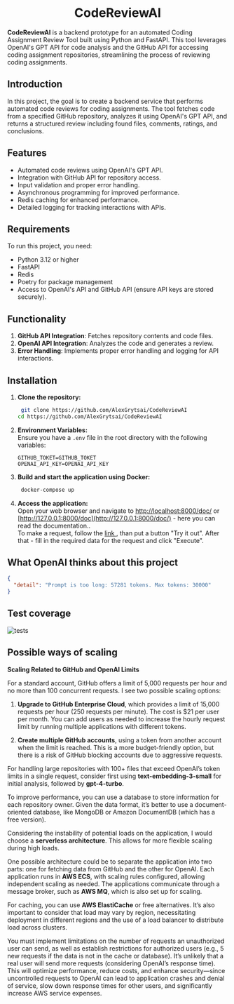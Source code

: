 
  
<h1 align="center"> CodeReviewAI </h1>  

**CodeReviewAI** is a backend prototype for an automated Coding Assignment Review Tool built using Python and FastAPI. This tool leverages OpenAI's GPT API for code analysis and the GitHub API for accessing coding assignment repositories, streamlining the process of reviewing coding assignments.

  ## Introduction    
  In this project, the goal is to create a backend service that performs automated code reviews for coding assignments. The tool fetches code from a specified GitHub repository, analyzes it using OpenAI's GPT API, and returns a structured review including found files, comments, ratings, and conclusions.

## Features

-   Automated code reviews using OpenAI's GPT API.
-   Integration with GitHub API for repository access.
-   Input validation and proper error handling.
-   Asynchronous programming for improved performance.
-   Redis caching for enhanced performance.
-   Detailed logging for tracking interactions with APIs.

## Requirements

To run this project, you need:

-   Python 3.12 or higher
-   FastAPI
-   Redis
-   Poetry for package management
-   Access to OpenAI's API and GitHub API (ensure API keys are stored securely).

## Functionality

1.  **GitHub API Integration**: Fetches repository contents and code files.
2.  **OpenAI API Integration**: Analyzes the code and generates a review.
3.  **Error Handling**: Implements proper error handling and logging for API interactions.


  
## Installation
1. **Clone the repository:**  
	 ```sh  
	  git clone https://github.com/AlexGrytsai/CodeReviewAI  
	 cd https://github.com/AlexGrytsai/CodeReviewAI  
	 ```
 2. **Environment Variables:**  
  Ensure you have a `.env` file in the root directory with the following variables:  
	 ```env
	 GITHUB_TOKET=GITHUB_TOKET
	 OPENAI_API_KEY=OPENAI_API_KEY
	 ```     
       
 3. **Build and start the application using Docker:**  
	 ```sh  
	  docker-compose up  
	 ```
 4. **Access the application:**  
  Open your web browser and navigate to [http://localhost:8000/doc/](http://localhost:8000/doc/) or [http://127.0.0.1:8000/doc](http://127.0.0.1:8000/doc/) - here you can read the documentation..  
      To make a request, follow the [link ](http://127.0.0.1:8000/docs#/default/review_review_post), than put a button
"Try it out". After that - fill in the required data for the request and click "Execute".

## What OpenAI thinks about this project
```json
{
  "detail": "Prompt is too long: 57281 tokens. Max tokens: 30000"
}
```
## Test coverage
![tests](https://i.ibb.co/23P2q0J/image.png)

## Possible ways of scaling
**Scaling Related to GitHub and OpenAI Limits**

For a standard account, GitHub offers a limit of 5,000 requests per hour and 
no more than 100 concurrent requests. I see two possible scaling options:

1.  **Upgrade to GitHub Enterprise Cloud**, which provides a limit of 15,000 requests per hour (250 requests per minute). The cost is $21 per user per month. You can add users as needed to increase the hourly request limit by running multiple applications with different tokens.
    
2.  **Create multiple GitHub accounts**, using a token from another account when the limit is reached. This is a more budget-friendly option, but there is a risk of GitHub blocking accounts due to aggressive requests.
    

For handling large repositories with 100+ files that exceed OpenAI’s token limits in a single request, consider first using **text-embedding-3-small** for initial analysis, followed by **gpt-4-turbo**.

To improve performance, you can use a database to store information for each repository owner. Given the data format, it’s better to use a document-oriented database, like MongoDB or Amazon DocumentDB (which has a free version).

Considering the instability of potential loads on the application, I would choose a **serverless architecture**. This allows for more flexible scaling during high loads.

One possible architecture could be to separate the application into two parts: one for fetching data from GitHub and the other for OpenAI. Each application runs in **AWS ECS**, with scaling rules configured, allowing independent scaling as needed. The applications communicate through a message broker, such as **AWS MQ**, which is also set up for scaling.

For caching, you can use **AWS ElastiCache** or free alternatives. It’s also important to consider that load may vary by region, necessitating deployment in different regions and the use of a load balancer to distribute load across clusters.

You must implement limitations on the number of requests an unauthorized user can send, as well as establish restrictions for authorized users (e.g., 5 new requests if the data is not in the cache or database). It’s unlikely that a real user will send more requests (considering OpenAI’s response time). This will optimize performance, reduce costs, and enhance security—since uncontrolled requests to OpenAI can lead to application crashes and denial of service, slow down response times for other users, and significantly increase AWS service expenses.